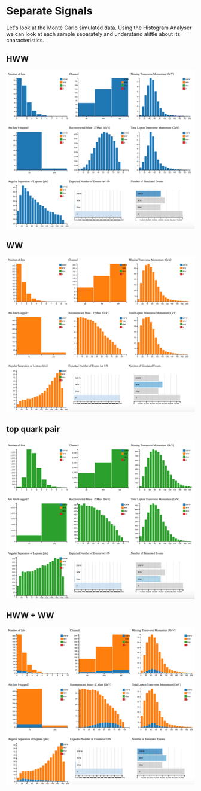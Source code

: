 
# Separate Signals

Let's look at the Monte Carlo simulated data.
Using the Histogram Analyser we can look at each sample separately and understand alittle about its characteristics.


## HWW



![](pictures/separateSignals/HWW.png)


## WW



![](pictures/separateSignals/WW.png)


## top quark pair


![](pictures/separateSignals/ttbar.png)


## HWW + WW


![](pictures/separateSignals/HWW_WW.png)
